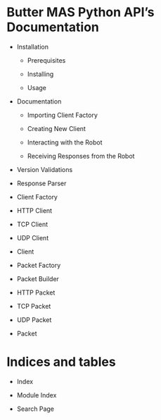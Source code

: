 <!-- Butter MAS Python API documentation master file, created by
sphinx-quickstart on Wed Apr 17 17:10:39 2019.
You can adapt this file completely to your liking, but it should at least
contain the root `toctree` directive. -->
# Butter MAS Python API’s Documentation

* Installation

  * Prerequisites

  * Installing

  * Usage

* Documentation

  * Importing Client Factory

  * Creating New Client

  * Interacting with the Robot

  * Receiving Responses from the Robot

* Version Validations

* Response Parser

* Client Factory

* HTTP Client

* TCP Client

* UDP Client

* Client

* Packet Factory

* Packet Builder

* HTTP Packet

* TCP Packet

* UDP Packet

* Packet


# Indices and tables

* Index

* Module Index

* Search Page
